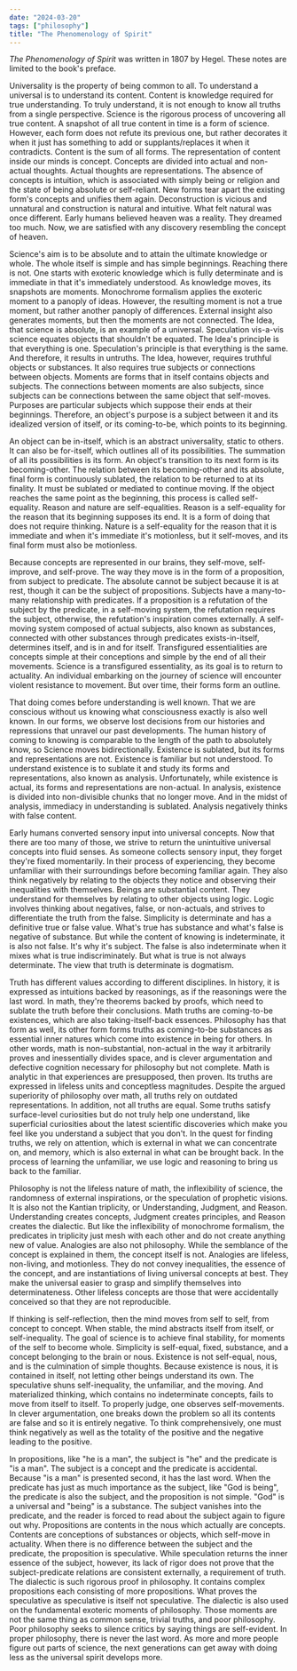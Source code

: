 ```yaml
---
date: "2024-03-20"
tags: ["philosophy"]
title: "The Phenomenology of Spirit"
---
```


_The Phenomenology of Spirit_ was written in 1807 by Hegel. These notes are limited to the book's preface.

Universality is the property of being common to all. To understand a universal is to understand its content. Content is knowledge required for true understanding. To truly understand, it is not enough to know all truths from a single perspective. Science is the rigorous process of uncovering all true content. A snapshot of all true content in time is a form of science. However, each form does not refute its previous one, but rather decorates it when it just has something to add or supplants/replaces it when it contradicts. Content is the sum of all forms. The representation of content inside our minds is concept. Concepts are divided into actual and non-actual thoughts. Actual thoughts are representations. The absence of concepts is intuition, which is associated with simply being or religion and the state of being absolute or self-reliant. New forms tear apart the existing form's concepts and unifies them again. Deconstruction is vicious and unnatural and construction is natural and intuitive. What felt natural was once different. Early humans believed heaven was a reality. They dreamed too much. Now, we are satisfied with any discovery resembling the concept of heaven.

Science's aim is to be absolute and to attain the ultimate knowledge or whole. The whole itself is simple and has simple beginnings. Reaching there is not. One starts with exoteric knowledge which is fully determinate and is immediate in that it's immediately understood. As knowledge moves, its snapshots are moments. Monochrome formalism applies the exoteric moment to a panoply of ideas. However, the resulting moment is not a true moment, but rather another panoply of differences. External insight also generates moments, but then the moments are not connected. The Idea, that science is absolute, is an example of a universal. Speculation vis-a-vis science equates objects that shouldn't be equated. The Idea's principle is that everything is one. Speculation's principle is that everything is the same. And therefore, it results in untruths. The Idea, however, requires truthful objects or substances. It also requires true subjects or connections between objects. Moments are forms that in itself contains objects and subjects. The connections between moments are also subjects, since subjects can be connections between the same object that self-moves. Purposes are particular subjects which suppose their ends at their beginnings. Therefore, an object's purpose is a subject between it and its idealized version of itself, or its coming-to-be, which points to its beginning.

An object can be in-itself, which is an abstract universality, static to others. It can also be for-itself, which outlines all of its possibilities. The summation of all its possibilities is its form. An object's transition to its next form is its becoming-other. The relation between its becoming-other and its absolute, final form is continuously sublated, the relation to be returned to at its finality. It must be sublated or mediated to continue moving. If the object reaches the same point as the beginning, this process is called self-equality. Reason and nature are self-equalities. Reason is a self-equality for the reason that its beginning supposes its end. It is a form of doing that does not require thinking. Nature is a self-equality for the reason that it is immediate and when it's immediate it's motionless, but it self-moves, and its final form must also be motionless.

Because concepts are represented in our brains, they self-move, self-improve, and self-prove. The way they move is in the form of a proposition, from subject to predicate. The absolute cannot be subject because it is at rest, though it can be the subject of propositions. Subjects have a many-to-many relationship with predicates. If a proposition is a refutation of the subject by the predicate, in a self-moving system, the refutation requires the subject, otherwise, the refutation's inspiration comes externally. A self-moving system composed of actual subjects, also known as substances, connected with other substances through predicates exists-in-itself, determines itself, and is in and for itself. Transfigured essentialities are concepts simple at their conceptions and simple by the end of all their movements. Science is a transfigured essentiality, as its goal is to return to actuality. An individual embarking on the journey of science will encounter violent resistance to movement. But over time, their forms form an outline.

That doing comes before understanding is well known. That we are conscious without us knowing what consciousness exactly is also well known. In our forms, we observe lost decisions from our histories and repressions that unravel our past developments. The human history of coming to knowing is comparable to the length of the path to absolutely know, so Science moves bidirectionally. Existence is sublated, but its forms and representations are not. Existence is familiar but not understood. To understand existence is to sublate it and study its forms and representations, also known as analysis. Unfortunately, while existence is actual, its forms and representations are non-actual. In analysis, existence is divided into non-divisible chunks that no longer move. And in the midst of analysis, immediacy in understanding is sublated. Analysis negatively thinks with false content.

Early humans converted sensory input into universal concepts. Now that there are too many of those, we strive to return the unintuitive universal concepts into fluid senses. As someone collects sensory input, they forget they're fixed momentarily. In their process of experiencing, they become unfamiliar with their surroundings before becoming familiar again. They also think negatively by relating to the objects they notice and observing their inequalities with themselves. Beings are substantial content. They understand for themselves by relating to other objects using logic. Logic involves thinking about negatives, false, or non-actuals, and strives to differentiate the truth from the false. Simplicity is determinate and has a definitive true or false value. What's true has substance and what's false is negative of substance. But while the content of knowing is indeterminate, it is also not false. It's why it's subject. The false is also indeterminate when it mixes what is true indiscriminately. But what is true is not always determinate. The view that truth is determinate is dogmatism.

Truth has different values according to different disciplines. In history, it is expressed as intuitions backed by reasonings, as if the reasonings were the last word. In math, they're theorems backed by proofs, which need to sublate the truth before their conclusions. Math truths are coming-to-be existences, which are also taking-itself-back essences. Philosophy has that form as well, its other form forms truths as coming-to-be substances as essential inner natures which come into existence in being for others. In other words, math is non-substantial, non-actual in the way it arbitrarily proves and inessentially divides space, and is clever argumentation and defective cognition necessary for philosophy but not complete. Math is analytic in that experiences are presupposed, then proven. Its truths are expressed in lifeless units and conceptless magnitudes. Despite the argued superiority of philosophy over math, all truths rely on outdated representations. In addition, not all truths are equal. Some truths satisfy surface-level curiosities but do not truly help one understand, like superficial curiosities about the latest scientific discoveries which make you feel like you understand a subject that you don't. In the quest for finding truths, we rely on attention, which is external in what we can concentrate on, and memory, which is also external in what can be brought back. In the process of learning the unfamiliar, we use logic and reasoning to bring us back to the familiar.

Philosophy is not the lifeless nature of math, the inflexibility of science, the randomness of external inspirations, or the speculation of prophetic visions. It is also not the Kantian triplicity, or Understanding, Judgment, and Reason. Understanding creates concepts, Judgment creates principles, and Reason creates the dialectic. But like the inflexibility of monochrome formalism, the predicates in triplicity just mesh with each other and do not create anything new of value. Analogies are also not philosophy. While the semblance of the concept is explained in them, the concept itself is not. Analogies are lifeless, non-living, and motionless. They do not convey inequalities, the essence of the concept, and are instantiations of living universal concepts at best. They make the universal easier to grasp and simplify themselves into determinateness. Other lifeless concepts are those that were accidentally conceived so that they are not reproducible.

If thinking is self-reflection, then the mind moves from self to self, from concept to concept. When stable, the mind abstracts itself from itself, or self-inequality. The goal of science is to achieve final stability, for moments of the self to become whole. Simplicity is self-equal, fixed, substance, and a concept belonging to the brain or nous. Existence is not self-equal, nous, and is the culmination of simple thoughts. Because existence is nous, it is contained in itself, not letting other beings understand its own. The speculative shuns self-inequality, the unfamiliar, and the moving. And materialized thinking, which contains no indeterminate concepts, fails to move from itself to itself. To properly judge, one observes self-movements. In clever argumentation, one breaks down the problem so all its contents are false and so it is entirely negative. To think comprehensively, one must think negatively as well as the totality of the positive and the negative leading to the positive.

In propositions, like "he is a man", the subject is "he" and the predicate is "is a man". The subject is a concept and the predicate is accidental. Because "is a man" is presented second, it has the last word. When the predicate has just as much importance as the subject, like "God is being", the predicate is also the subject, and the proposition is not simple. "God" is a universal and "being" is a substance. The subject vanishes into the predicate, and the reader is forced to read about the subject again to figure out why. Propositions are contents in the nous which actually are concepts. Contents are conceptions of substances or objects, which self-move in actuality. When there is no difference between the subject and the predicate, the proposition is speculative. While speculation returns the inner essence of the subject, however, its lack of rigor does not prove that the subject-predicate relations are consistent externally, a requirement of truth. The dialectic is such rigorous proof in philosophy. It contains complex propositions each consisting of more propositions. What proves the speculative as speculative is itself not speculative. The dialectic is also used on the fundamental exoteric moments of philosophy. Those moments are not the same thing as common sense, trivial truths, and poor philosophy. Poor philosophy seeks to silence critics by saying things are self-evident. In proper philosophy, there is never the last word. As more and more people figure out parts of science, the next generations can get away with doing less as the universal spirit develops more.